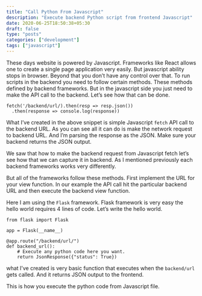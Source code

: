 ```yaml
---
title: "Call Python From Javascript"
description: "Execute backend Python script from frontend Javascript"
date: 2020-06-25T18:50:38+05:30
draft: false
type: "posts"
categories: ["development"]
tags: ["javascript"]
---
```

These days website is powered by Javascript. Frameworks like React allows one to create a single page application very easily. But javascript ability stops in browser. Beyond that you don’t have any control over that. To run scripts in the backend you need to follow certain methods. These methods defined by backend frameworks. But in the javascript side you just need to make the API call to the backend. Let’s see how that can be done. 

```
fetch('/backend/url/).then(resp => resp.json())
  .then(response => console.log(response))
```

What I’ve created in the above snippet is simple Javascript `fetch` API call to the backend URL. As you can see all it can do is make the network request to backend URL. And I’m parsing the response as the JSON. Make sure your backend returns the JSON output. 

We saw that how to make the backend request from Javascript fetch let’s see how that we can capture it in backend. As I mentioned previously each backend frameworks works very differently.

But all of the frameworks follow these methods. First implement the URL for your view function. In our example the API call hit the particular backend URL and then execute the backend view function. 

Here I am using the `Flask` framework. Flask framework is very easy the hello world requires 4 lines of code. Let’s write the hello world.

```
from flask import Flask

app = Flask(__name__)

@app.route("/backend/url/")
def backend_url():
    # Execute any python code here you want.
    return JsonResponse({"status": True})
```

what I’ve created is very basic function that executes when the `backend/url` gets called. And it returns JSON output to the frontend. 

This is how you execute the python code from Javascript file.